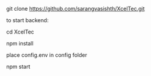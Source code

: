 git clone https://github.com/sarangvasishth/XcelTec.git

to start backend:

cd XcelTec

npm install

place config.env in config folder

npm start
